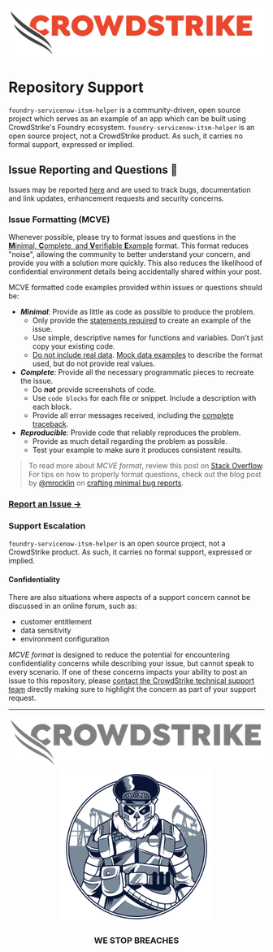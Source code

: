 ![CrowdStrike Falcon](/.doc_assets/images/project/cs-logo.png?raw=true)

# Repository Support

`foundry-servicenow-itsm-helper` is a community-driven, open source project which serves as an example of an app which can be built using CrowdStrike's Foundry ecosystem.
`foundry-servicenow-itsm-helper` is an open source project, not a CrowdStrike product. As such, it carries no formal support, expressed or implied.

## Issue Reporting and Questions 🐛

Issues may be reported [here](https://github.com/CrowdStrike/foundry-servicenow-itsm-helper/issues/new/choose) and are used to track bugs, documentation and link updates, enhancement requests and security concerns.

### Issue Formatting (MCVE)

Whenever possible, please try to format issues and questions in the [**M**inimal, **C**omplete, and **V**erifiable **E**xample](https://stackoverflow.com/help/minimal-reproducible-example) format. This format reduces "noise", allowing the community to better understand your concern, and provide you with a solution more quickly. This also reduces the likelihood of confidential environment details being accidentally shared within your post.

MCVE formatted code examples provided within issues or questions should be:

- _**Minimal**_: Provide as little as code as possible to produce the problem.
    - Only provide the [statements required](https://matthewrocklin.com/minimal-bug-reports#see-how-small-you-can-make-things) to create an example of the issue.
    - Use simple, descriptive names for functions and variables. Don't just copy your existing code.
    - [Do not include real data](https://matthewrocklin.com/minimal-bug-reports#don-t-post-data). [Mock data examples](https://matthewrocklin.com/minimal-bug-reports#actually-don-t-include-your-data-at-all) to describe the format used, but do not provide real values.
- _**Complete**_: Provide all the necessary programmatic pieces to recreate the issue.
    - Do _**not**_ provide screenshots of code.
    - Use `code blocks` for each file or snippet. Include a description with each block.
    - Provide all error messages received, including the [complete traceback](https://matthewrocklin.com/minimal-bug-reports#provide-complete-tracebacks).
- _**Reproducible**_: Provide code that reliably reproduces the problem.
    - Provide as much detail regarding the problem as possible.
    - Test your example to make sure it produces consistent results.

> To read more about _MCVE format_, review this post on [Stack Overflow](https://stackoverflow.com/help/minimal-reproducible-example). For tips on how to properly format questions, check out the blog post by [@mrocklin](https://github.com/mrocklin/) on [crafting minimal bug reports](https://matthewrocklin.com/minimal-bug-reports).

### [Report an Issue →](https://github.com/CrowdStrike/foundry-servicenow-itsm-helper/issues/new/choose)

### Support Escalation

`foundry-servicenow-itsm-helper` is an open source project, not a CrowdStrike product. As such, it carries no formal support, expressed or implied.

#### Confidentiality

There are also situations where aspects of a support concern cannot be discussed in an online forum, such as:

- customer entitlement
- data sensitivity
- environment configuration

_MCVE format_ is designed to reduce the potential for encountering confidentiality concerns while describing your issue, but cannot speak to every scenario. If one of these concerns impacts your ability to post an issue to this repository, please [contact the CrowdStrike technical support team](https://supportportal.crowdstrike.com/) directly making sure to highlight the concern as part of your support request.



---


<p align="center"><img src="/.doc_assets/images/project/cs-logo-footer.png"><br/><img width="300px" src="/.doc_assets/images/project/adversary-bear.png"></p>
<h3><p align="center">WE STOP BREACHES</p></h3>
